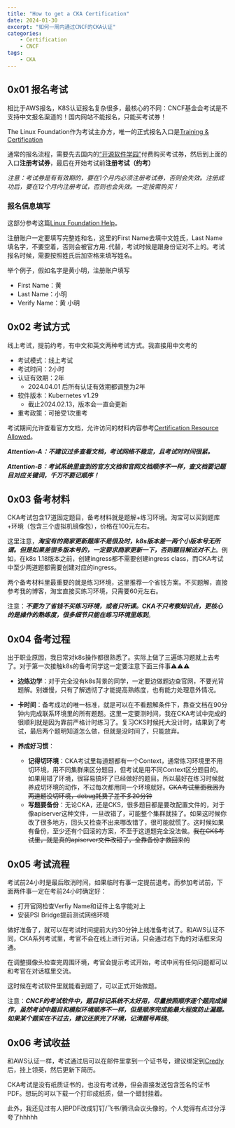 ```yaml
---
title: "How to get a CKA Certification"
date: 2024-01-30
excerpt: "如何一周内通过CNCF的CKA认证"
categories: 
    - Certification
    - CNCF
tags: 
    - CKA
---
```




## 0x01 报名考试

相比于AWS报名，K8S认证报名复杂很多，最核心的不同：CNCF基金会考试是不支持中文报名渠道的！国内网站不能报名，只能买考试券！

The Linux Foundation作为考试主办方，唯一的正式报名入口是[Training & Certification](https://trainingportal.linuxfoundation.org/learn/dashboard)

通常的报名流程，需要先去国内的[“开源软件学园”](https://training.linuxfoundation.cn/)付费购买考试券，然后到上面的入口**注册考试券**，最后在开始考试前**注册考试（约考）**

*注意：考试券是有有效期的，要在1个月内必须注册考试券，否则会失效。注册成功后，要在12个月内注册考试，否则也会失效。一定按需购买！*

### 报名信息填写

这部分参考这篇[Linux Foundation Help](https://training.linuxfoundation.cn/help)。

注册账户一定要填写完整姓和名，这里的First Name去填中文姓氏，Last Name填名字，不要空着，否则会被官方用`.`代替，考试时候是跟身份证对不上的。考试报名时候，需要按照姓氏后加空格来填写姓名。

举个例子，假如名字是黄小明，注册账户填写

- First Name：黄
- Last Name：小明
- Verify Name：黄 小明

## 0x02 考试方式

线上考试，提前约考，有中文和英文两种考试方式。我直接用中文考的

- 考试模式：线上考试
- 考试时间：2小时
- 认证有效期：2年
  - 2024.04.01 后所有认证有效期都调整为2年
- 软件版本：Kubernetes v1.29
  - 截止2024.02.13，版本会一直会更新
- 重考政策：可接受1次重考

考试期间允许查看官方文档，允许访问的材料内容参考[Certification Resource Allowed](https://docs.linuxfoundation.org/tc-docs/certification/certification-resources-allowed)。

***Attention-A：不建议过多查看文档，考试网络不稳定，且考试时时间很紧。***

***Attention-B：考试系统里查到的官方文档和官网文档顺序不一样，查文档要记题目对应关键词，千万不要记顺序！***

## 0x03 备考材料

CKA考试包含17道固定题目，备考材料就是题解+练习环境。淘宝可以买到题库+环境（包含三个虚拟机镜像包），价格在100元左右。

这里注意，***淘宝有的商家更新题库不是很及时，k8s版本差一两个小版本号无所谓。但是如果差很多版本号的，一定要求商家更新一下，否则题目解法对不上***。例如，在k8s 1.18版本之前，创建ingress都不需要创建ingress class，而CKA考试中至少两道题都需要创建对应的ingress。

两个备考材料里最重要的就是练习环境，这里推荐一个省钱方案。不买题解，直接参考我的博客，淘宝直接买练习环境，只需要60元左右。

注意：***不要为了省钱不买练习环境，或者只听课。CKA不只考察知识点，更核心的是操作的熟练度，很多细节只能在练习环境里练到***。

## 0x04 备考过程

出于职业原因，我日常对k8s操作都很熟悉了。实际上做了三遍练习题就上去考了。对于第一次接触k8s的备考同学这一定要注意下面三件事⚠️⚠️⚠️

- **边练边学**：对于完全没有k8s背景的同学，一定要边做题边查官网，不要光背题解。别嫌慢，只有了解透彻了才能提高熟练度，也有能力处理意外情况。
  
- **卡时间**：备考成功的唯一标准，就是可以在不看题解条件下，靠查文档在90分钟内完成联系环境里的所有题题。这里一定要测时间，我在CKA考试中完成的很顺利就是因为靠前严格计时练习了。复习CKS时候托大没计时，结果到了考试，最后两个题明知道怎么做，但就是没时间了，只能放弃。
- **养成好习惯**：
  - **记得切环境**：CKA考试里每道题都有一个Context，通常练习环境里不用切环境，用不同集群来区分题目，但考试是用不同Context区分题目的。如果用错了环境，很容易搞坏了已经做好的题目。所以最好在练习时候就养成切环境的动作，不过每次都用同一个环境就好。~~CKA考试里面我因为两道题没切环境，debug耗费了差不多20分钟~~
  - **写题要备份**：无论CKA，还是CKS，很多题目都是要改配置文件的，对于像apiserver这种文件，一旦改错了，可能整个集群就挂了。如果这时候你改了很多地方，回头又检查不出来哪改错了，很可能就慌了。这时候如果有备份，至少还有个回滚的方案，不至于这道题完全没法做。~~我在CKS考试里，就是真的apiserver文件改错了，全靠备份才救回来的~~

## 0x05 考试流程

考试前24小时是最后取消时间，如果临时有事一定提前退考。而参加考试前，下面两件事一定在考前24小时确定好：

- 打开官网检查Verfiy Name和证件上名字能对上
- 安装PSI Bridge提前测试网络环境

做好准备了，就可以在考试时间提前大约30分钟上线准备考试了。和AWS认证不同，CKA系列考试里，考官不会在线上进行对话，只会通过右下角的对话框来沟通。

在调整摄像头检查完周围环境，考官会提示考试开始，考试中间有任何问题都可以和考官在对话框里交流。

这时候在考试软件里就能看到题了，可以正式开始做题。

注意：***CNCF的考试软件中，题目标记系统不太好用，尽量按照顺序逐个题完成操作，虽然考试中题目和模拟环境顺序不一样，但是顺序完成能最大程度防止漏题。如果某个题实在不过去，建议还原完了环境，记清题号再绕***。

## 0x06 考试收益

和AWS认证一样，考试通过后可以在邮件里拿到一个证书号，建议绑定到[Credly](https://info.credly.com/)后，挂上领英，然后更新下简历。

CKA考试是没有纸质证书的，也没有考试券，但会直接发送包含签名的证书PDF。想玩的可以下载一个打印成纸质，做一个蜡封挂着。

此外，我还见过有人把PDF改成钉钉/飞书/腾讯会议头像的，个人觉得有点过分浮夸了hhhhh